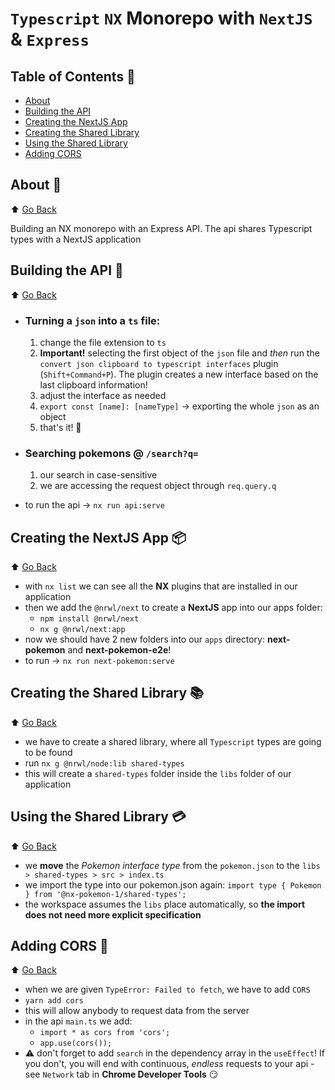 # `Typescript` `NX` Monorepo with `NextJS` & `Express`

## Table of Contents 🌳

- [About](#about-)
- [Building the API](#building-the-api-)
- [Creating the NextJS App](#creating-the-nextjs-app-)
- [Creating the Shared Library](#creating-the-shared-library-)
- [Using the Shared Library](#using-the-shared-library-)
- [Adding CORS](#adding-cors)

## About 🚥

⬆️ [Go Back](#table-of-contents-)

Building an NX monorepo with an Express API.
The api shares Typescript types with a NextJS application

## Building the API 🧱

⬆️ [Go Back](#table-of-contents-)

- ### Turning a `json` into a `ts` file:
  1. change the file extension to `ts`
  2. **Important!** selecting the first object of the `json` file and _then_ run the `convert json clipboard to typescript interfaces` plugin (`Shift+Command+P`). The plugin creates a new interface based on the last clipboard information!
  3. adjust the interface as needed
  4. `export const [name]: [nameType]` -> exporting the whole `json` as an object
  5. that's it! 👏
- ### Searching **pokemons** @ `/search?q=`

  1. our search in case-sensitive
  2. we are accessing the request object through `req.query.q`

- to run the api -> `nx run api:serve`

## Creating the NextJS App 📦

⬆️ [Go Back](#table-of-contents-)

- with `nx list` we can see all the **NX** plugins that are installed in our application
- then we add the `@nrwl/next` to create a **NextJS** app into our apps folder:
  - `npm install @nrwl/next`
  - `nx g @nrwl/next:app`
- now we should have 2 new folders into our `apps` directory: **next-pokemon** and **next-pokemon-e2e**!
- to run -> `nx run next-pokemon:serve`

## Creating the Shared Library 📚

⬆️ [Go Back](#table-of-contents-)

- we have to create a shared library, where all `Typescript` types are going to be found
- run `nx g @nrwl/node:lib shared-types`
- this will create a `shared-types` folder inside the `libs` folder of our application

## Using the Shared Library 💳

⬆️ [Go Back](#table-of-contents-)

- we **move** the _Pokemon interface type_ from the `pokemon.json` to the `libs > shared-types > src > index.ts`
- we import the type into our pokemon.json again: `import type { Pokemon } from '@nx-pokemon-1/shared-types';`
- the workspace assumes the `libs` place automatically, so **the import does not need more explicit specification**

## Adding CORS 🔩

⬆️ [Go Back](#table-of-contents-)

- when we are given `TypeError: Failed to fetch`, we have to add `CORS`
- `yarn add cors`
- this will allow anybody to request data from the server
- in the api `main.ts` we add:
  - `import * as cors from 'cors';`
  - `app.use(cors());`
- ⚠️ don't forget to add `search` in the dependency array in the `useEffect`! If you don't, you will end with continuous, _endless_ requests to your api - see `Network` tab in **Chrome Developer Tools** 😏

